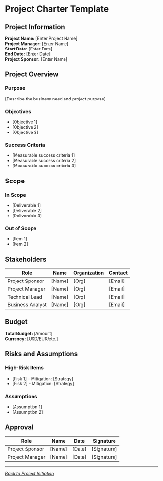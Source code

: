 # Project Charter Template

## Project Information

**Project Name:** [Enter Project Name]  
**Project Manager:** [Enter Name]  
**Start Date:** [Enter Date]  
**End Date:** [Enter Date]  
**Project Sponsor:** [Enter Name]

## Project Overview

### Purpose
[Describe the business need and project purpose]

### Objectives
- [Objective 1]
- [Objective 2]
- [Objective 3]

### Success Criteria
- [Measurable success criteria 1]
- [Measurable success criteria 2]
- [Measurable success criteria 3]

## Scope

### In Scope
- [Deliverable 1]
- [Deliverable 2]
- [Deliverable 3]

### Out of Scope
- [Item 1]
- [Item 2]

## Stakeholders

| Role | Name | Organization | Contact |
|------|------|--------------|---------|
| Project Sponsor | [Name] | [Org] | [Email] |
| Project Manager | [Name] | [Org] | [Email] |
| Technical Lead | [Name] | [Org] | [Email] |
| Business Analyst | [Name] | [Org] | [Email] |

## Budget

**Total Budget:** [Amount]  
**Currency:** [USD/EUR/etc.]

## Risks and Assumptions

### High-Risk Items
- [Risk 1] - Mitigation: [Strategy]
- [Risk 2] - Mitigation: [Strategy]

### Assumptions
- [Assumption 1]
- [Assumption 2]

## Approval

| Role | Name | Date | Signature |
|------|------|------|-----------|
| Project Sponsor | [Name] | [Date] | [Signature] |
| Project Manager | [Name] | [Date] | [Signature] |

---

*[Back to Project Initiation](../project-initiation/)*
